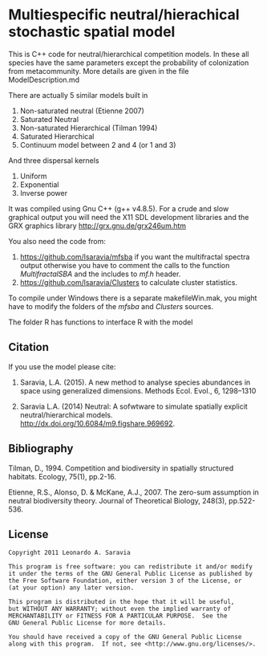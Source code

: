 
# Multiespecific neutral/hierachical stochastic spatial model

This is C++ code for neutral/hierarchical competition models. In these all species have the same parameters except the probability of colonization from metacommunity. More details are given in the file ModelDescription.md

There are actually 5 similar models built in

1. Non-saturated neutral (Etienne 2007)
2. Saturated Neutral 
3. Non-saturated Hierarchical (Tilman 1994)
4. Saturated Hierarchical 
5. Continuum model between 2 and 4 (or 1 and 3)

And three dispersal kernels

1. Uniform
2. Exponential
3. Inverse power 

It was compiled using Gnu C++ (g++ v4.8.5). For a crude and slow graphical output you will need the X11 SDL development libraries and the GRX graphics library http://grx.gnu.de/grx246um.htm

You also need the code from: 
	
1. <https://github.com/lsaravia/mfsba> if you want the multifractal spectra output otherwise you have to comment the calls to the function *MultifractalSBA* and the includes to *mf.h* header.
2. <https://github.com/lsaravia/Clusters> to calculate cluster statistics. 

To compile under Windows there is a separate makefileWin.mak, you might have to modify the folders of the *mfsba* and *Clusters* sources.

The folder R has functions to interface R with the model

## Citation

If you use the model please cite:

1. Saravia, L.A. (2015). A new method to analyse species abundances in space using generalized dimensions. Methods Ecol. Evol., 6, 1298–1310

2. Saravia L.A. (2014) Neutral: A sofwtware to simulate spatially explicit neutral/hierarchical models.  <http://dx.doi.org/10.6084/m9.figshare.969692>.

## Bibliography

Tilman, D., 1994. Competition and biodiversity in spatially structured habitats. Ecology, 75(1), pp.2-16.

Etienne, R.S., Alonso, D. & McKane, A.J., 2007. The zero-sum assumption in neutral biodiversity theory. Journal of Theoretical Biology, 248(3), pp.522-536.

## License

	Copyright 2011 Leonardo A. Saravia
 
    This program is free software: you can redistribute it and/or modify
    it under the terms of the GNU General Public License as published by
    the Free Software Foundation, either version 3 of the License, or
    (at your option) any later version.

    This program is distributed in the hope that it will be useful,
    but WITHOUT ANY WARRANTY; without even the implied warranty of
    MERCHANTABILITY or FITNESS FOR A PARTICULAR PURPOSE.  See the
    GNU General Public License for more details.

    You should have received a copy of the GNU General Public License
    along with this program.  If not, see <http://www.gnu.org/licenses/>.
 
